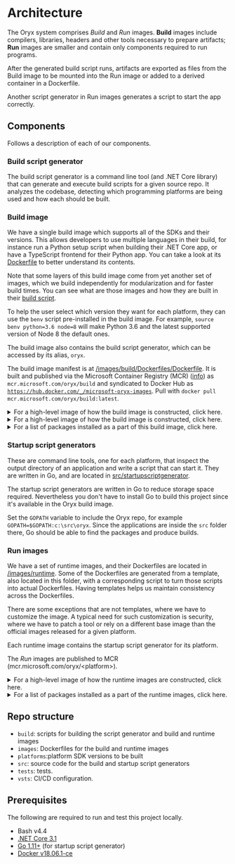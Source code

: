 # Architecture

The Oryx system comprises *Build* and *Run* images. **Build** images include
compilers, libraries, headers and other tools necessary to prepare artifacts;
**Run** images are smaller and contain only components required to run
programs.

After the generated build script runs, artifacts are exported as files from
the Build image to be mounted into the Run image or added to a derived
container in a Dockerfile.

Another script generator in Run images generates a script to start the app
correctly.

## Components

Follows a description of each of our components.

### Build script generator

The build script generator is a command line tool (and .NET Core library) that can generate and execute build
scripts for a given source repo.
It analyzes the codebase, detecting which programming platforms are being used and how each should be built.

### Build image

We have a single build image which supports all of the SDKs and their versions. This allows developers to use
multiple languages in their build, for instance run a Python setup script when building their .NET Core app,
or have a TypeScript frontend for their Python app. You can take a look at its
[Dockerfile](../images/build/Dockerfiles/Dockerfile) to better understand its contents.

Note that some layers of this build image come from yet another set of images, which we build independently for
modularization and for faster build times. You can see what are those images and how they are built in their
[build script](../build/buildBuildImageBases.sh).

To help the user select which version they want for each platform, they can use the `benv` script pre-installed
in the build image. For example, `source benv python=3.6 node=8` will make Python 3.6 and the latest supported
version of Node 8 the default ones.

The build image also contains the build script generator, which can be accessed by its alias, `oryx`.

The build image manifest is at
[/images/build/Dockerfiles/Dockerfile](../images/build/Dockerfiles/Dockerfile). It is built and
published via the Microsoft Container Registry (MCR) ([info][]) as
`mcr.microsoft.com/oryx/build` and syndicated to Docker Hub as
[`https://hub.docker.com/_/microsoft-oryx-images`](https://hub.docker.com/_/microsoft-oryx-images). Pull with `docker pull
mcr.microsoft.com/oryx/build:latest`.

<details>
<summary>For a high-level image of how the build image is constructed, click here.</summary>

![Build images](./resources/build-images.png)
</details>

<details>
<summary>For a high-level image of how the build image is constructed, click here.</summary>

![Build images](./resources/build-images.png)
</details>

<details>
<summary>For a list of packages installed as a part of this build image, click here.</summary>

#### [Lts Versions Build Image](../images/build/Dockerfiles/ltsVersions.Dockerfile)

**Docker**

- [`buildpack-deps:stretch`](../images/build/Dockerfiles/ltsVersions.Dockerfile#L5)
- [`mcr.microsoft.com/oryx/python-build-base:3.7-{BUILD}`](../images/build/Dockerfiles/ltsVersions.Dockerfile#L160)

**`apt-get`**

- Basic build tools
    - [`build-essential`](../images/build/Dockerfiles/ltsVersions.Dockerfile#L25)
    - [`default-libmysqlclient-dev`](../images/build/Dockerfiles/ltsVersions.Dockerfile#L31)
    - [`git`](../images/build/Dockerfiles/ltsVersions.Dockerfile#L21)
    - [`libpq-dev`](../images/build/Dockerfiles/ltsVersions.Dockerfile#L29)
    - [`make`](../images/build/Dockerfiles/ltsVersions.Dockerfile#L22)
    - [`moreutils`](../images/build/Dockerfiles/ltsVersions.Dockerfile#L33)
    - [`rsync`](../images/build/Dockerfiles/ltsVersions.Dockerfile#L34)
    - [`unixodbc-dev`](../images/build/Dockerfiles/ltsVersions.Dockerfile#L27)
    - [`unzip`](../images/build/Dockerfiles/ltsVersions.Dockerfile#L23)
    - [`zip`](../images/build/Dockerfiles/ltsVersions.Dockerfile#L35)
- .NET Core
    - [`libc6`](../images/build/Dockerfiles/ltsVersions.Dockerfile#L50)
    - [`libgcc1`](../images/build/Dockerfiles/ltsVersions.Dockerfile#L51)
    - [`libgssapi-krb5-2`](../images/build/Dockerfiles/ltsVersions.Dockerfile#L52)
    - [`libicu57`](../images/build/Dockerfiles/ltsVersions.Dockerfile#L53)
    - [`liblttng-ust0`](../images/build/Dockerfiles/ltsVersions.Dockerfile#L54)
    - [`libssl1.0.2`](../images/build/Dockerfiles/ltsVersions.Dockerfile#L55)
    - [`libstdc++6`](../images/build/Dockerfiles/ltsVersions.Dockerfile#L56)
    - [`zlib1g`](../images/build/Dockerfiles/ltsVersions.Dockerfile#L57)
- Node
    - [`jq`](../images/build/Dockerfiles/ltsVersions.Dockerfile#L108)
- Python
    - [`tk-dev`](../images/build/Dockerfiles/ltsVersions.Dockerfile#L169)
    - [`uuid-dev`](../images/build/Dockerfiles/ltsVersions.Dockerfile#L170)

#### [Full build image](../images/build/Dockerfiles/Dockerfile)

**Docker**

- Python
    - [`mcr.microsoft.com/oryx/python-build-base:2.7-{BUILD}`](../images/build/Dockerfiles/Dockerfile#L179)
    - [`mcr.microsoft.com/oryx/python-build-base:3.6-{BUILD}`](../images/build/Dockerfiles/Dockerfile#L180)
    - [`mcr.microsoft.com/oryx/python-build-base:3.8-{BUILD}`](../images/build/Dockerfiles/Dockerfile#L181)
- PHP
    - [`mcr.microsoft.com/oryx/php-build-base:5.6-{BUILD}`](../images/build/Dockerfiles/Dockerfile#L217)
    - [`mcr.microsoft.com/oryx/php-build-base:7.0-{BUILD}`](../images/build/Dockerfiles/Dockerfile#L218)
    - [`mcr.microsoft.com/oryx/php-build-base:7.2-{BUILD}`](../images/build/Dockerfiles/Dockerfile#L219)
    - [`mcr.microsoft.com/oryx/php-build-base:7.3-{BUILD}`](../images/build/Dockerfiles/Dockerfile#L220)
- [`golang:1.11-stretch`](../images/build/Dockerfiles/Dockerfile#L228)

**`apt-get`**

- .NET Core
    - [`libunwind8`](../images/build/Dockerfiles/Dockerfile#L16)
    - [`libcurl3`](../images/build/Dockerfiles/Dockerfile#L26)
    - [`libuuid1`](../images/build/Dockerfiles/Dockerfile#L27)
- Node
    - [`jq`](../images/build/Dockerfiles/Dockerfile#L100)

</details>

[info]: https://azure.microsoft.com/en-us/blog/microsoft-syndicates-container-catalog/

### Startup script generators

These are command line tools, one for each platform, that inspect the output directory of an application and
write a script that can start it. They are written in Go, and are located in
[src/startupscriptgenerator](../src/startupscriptgenerator/).

The startup script generators are written in Go to reduce storage space
required. Nevertheless you don't have to install Go to build this project
since it's available in the Oryx build image.

Set the `GOPATH` variable to include the Oryx repo, for example
`GOPATH=$GOPATH:c:\src\oryx`. Since the applications are inside the `src`
folder there, Go should be able to find the packages and produce builds.

### Run images

We have a set of runtime images, and their Dockerfiles are located in [/images/runtime](../images/runtime).
Some of the Dockerfiles are generated from a template, also located in this folder, with a corresponding
script to turn those scripts into actual Dockerfiles. Having templates helps us maintain consistency
across the Dockerfiles.

There are some exceptions that are not templates, where we have to customize the image. A typical need for
such customization is security, where we have to patch a tool or rely on a different base image than the
official images released for a given platform.

Each runtime image contains the startup script generator for its platform.

The *Run* images are published to MCR (mcr.microsoft.com/oryx/&lt;platform&gt;).

<details>
<summary>For a high-level image of how the runtime images are constructed, click here.</summary>

![Runtime images](./resources/runtime-images.png)
</details>

<details>
<summary>For a list of packages installed as a part of the runtime images, click here.</summary>

#### [Common base image](../images/runtime/commonbase/Dockerfile)

**Docker**

- [`buildpack-deps:stretch-curl`](../images/runtime/commonbase/Dockerfile#L1)

**`apt-get`**

- [`xz-utils`](../images/runtime/commonbase/Dockerfile#L4)

#### [.NET Core template](../images/runtime/dotnetcore/template.Dockerfile)

**Docker**

- [`golang:1.11-stretch`](../images/runtime/dotnetcore/template.Dockerfile#L2)
- [`mcr.microsoft.com/dotnet/core/runtime:{VERSION}](../images/runtime/dotnetcore/template.Dockerfile#L12)

**`apt-get`**

- [`file`](../images/runtime/dotnetcore/template.Dockerfile#L16)

#### [Node template](../images/runtime/node/template.Dockerfile)

**Docker**

- [`golang:1.11-stretch`](../images/runtime/node/template.Dockerfile#L2)
- [`mcr.microsoft.com/oryx/node-base:{VERSION}`](../images/runtime/node/template.Dockerfile#L12)

#### [PHP template](../images/runtime/php/template.Dockerfile)

**Docker**

- [`golang:1.11-stretch`](../images/runtime/php/template.Dockerfile#L2)
- [`mcr.microsoft.com/oryx/php-base:{VERSION}`](../images/runtime/php/template.Dockerfile#L12)

#### [Python template](../images/runtime/python/template.Dockerfile)

**Docker**

- [`golang:1.11-stretch`](../images/runtime/python/template.Dockerfile#L2)

</details>

## Repo structure

* `build`: scripts for building the script generator and build and runtime images
* `images`: Dockerfiles for the build and runtime images
* `platforms`:platform SDK versions to be built
* `src`: source code for the build and startup script generators
* `tests`: tests.
* `vsts`: CI/CD configuration.

## Prerequisites

The following are required to run and test this project locally.

- Bash v4.4
- [.NET Core 3.1](https://dotnet.microsoft.com/download/dotnet-core)
- [Go 1.11+](https://golang.org/dl/) (for startup script generator)
- [Docker v18.06.1-ce](https://docs.docker.com/install/)
